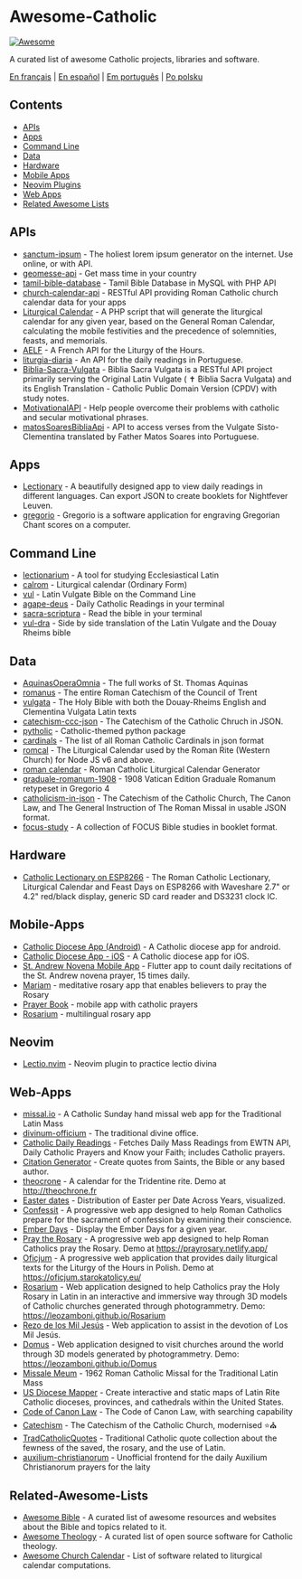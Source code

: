# Awesome-Catholic

[![Awesome](https://cdn.rawgit.com/sindresorhus/awesome/d7305f38d29fed78fa85652e3a63e154dd8e8829/media/badge.svg)](https://github.com/sindresorhus/awesome)

A curated list of awesome Catholic projects, libraries and software.

[En français](https://github.com/servusdei2018/awesome-catholic/blob/master/README.fr.md) | [En español](https://github.com/servusdei2018/awesome-catholic/blob/master/README.es.md) | [Em português](https://github.com/servusdei2018/awesome-catholic/blob/master/README.pt-br.md) | [Po polsku](https://github.com/servusdei2018/awesome-catholic/blob/master/README.pl-pl.md)

## Contents

  - [APIs](#apis)
  - [Apps](#apps)
  - [Command Line](#command-line)
  - [Data](#data)
  - [Hardware](#hardware)
  - [Mobile Apps](#mobile-apps)
  - [Neovim Plugins](#neovim)
  - [Web Apps](#web-apps)
  - [Related Awesome Lists](#related-awesome-lists)

## APIs

* [sanctum-ipsum](https://github.com/graysonhicks/sanctum-ipsum) - The holiest lorem ipsum generator on the internet. Use online, or with API.
* [geomesse-api](https://github.com/carpedeum-fr/geomesse-api) - Get mass time in your country
* [tamil-bible-database](https://github.com/jayarathina/Tamil-Bible-Database) - Tamil Bible Database in MySQL with PHP API
* [church-calendar-api](https://github.com/igneus/church-calendar-api) - RESTful API providing Roman Catholic church calendar data for your apps
* [Liturgical Calendar](https://github.com/Liturgical-Calendar/LiturgicalCalendarAPI) - A PHP script that will generate the liturgical calendar for any given year, based on the General Roman Calendar, calculating the mobile festivities and the precedence of solemnities, feasts, and memorials.
* [AELF](https://api.aelf.org/) - A French API for the Liturgy of the Hours.
* [liturgia-diaria](https://github.com/Dancrf/liturgia-diaria) - An API for the daily readings in Portuguese.
* [Biblia-Sacra-Vulgata](https://github.com/aseemsavio/Biblia-Sacra-Vulgata) - Biblia Sacra Vulgata is a RESTful API project primarily serving the Original Latin Vulgate ( ✝️ Biblia Sacra Vulgata) and its English Translation - Catholic Public Domain Version (CPDV) with study notes.
* [MotivationalAPI](https://github.com/GomezMig03/MotivationalAPI) - Help people overcome their problems with catholic and secular motivational phrases.
* [matosSoaresBibliaApi](https://github.com/devocionario/matosSoaresBibliaApi) - API to access verses from the Vulgate Sisto-Clementina translated by Father Matos Soares into Portuguese.

## Apps

* [Lectionary](https://github.com/Dev1an/Lectionary) - A beautifully designed app to view daily readings in different languages. Can export JSON to create booklets for Nightfever Leuven.
* [gregorio](https://github.com/gregorio-project/gregorio) - Gregorio is a software application for engraving Gregorian Chant scores on a computer.

## Command Line

* [lectionarium](https://github.com/davidrmcharles/lectionarium) - A tool for studying Ecclesiastical Latin
* [calrom](https://github.com/calendarium-romanum/calrom) - Liturgical calendar (Ordinary Form)
* [vul](https://github.com/LukeSmithxyz/vul) - Latin Vulgate Bible on the Command Line
* [agape-deus](https://github.com/ngorden/agape-deus) - Daily Catholic Readings in your terminal
* [sacra-scriptura](https://github.com/ngorden/sacra-scriptura) - Read the bible in your terminal
* [vul-dra](https://github.com/RaynardGerraldo/vul-dra/) - Side by side translation of the Latin Vulgate and the Douay Rheims bible

## Data

* [AquinasOperaOmnia](https://github.com/Geremia/AquinasOperaOmnia) - The full works of St. Thomas Aquinas
* [romanus](https://github.com/borderstech/romanus) - The entire Roman Catechism of the Council of Trent
* [vulgata](https://github.com/borderstech/vulgata) - The Holy Bible with both the Douay-Rheims English and Clementina Vulgata Latin texts
* [catechism-ccc-json](https://github.com/nossbigg/catechism-ccc-json) - The Catechism of the Catholic Chruch in JSON.
* [pytholic](https://github.com/Medromenax/pytholic) - Catholic-themed python package
* [cardinals](https://github.com/ChrisVo/cardinals) - The list of all Roman Catholic Cardinals in json format
* [romcal](https://github.com/romcal/romcal) - The Liturgical Calendar used by the Roman Rite (Western Church) for Node JS v6 and above.
* [roman calendar](https://github.com/jayarathina/Roman-Calendar) - Roman Catholic Liturgical Calendar Generator
* [graduale-romanum-1908](https://github.com/ahinkley/graduale-romanum-1908) - 1908 Vatican Edition Graduale Romanum retypeset in Gregorio 4
* [catholicism-in-json](https://github.com/aseemsavio/catholicism-in-json) - The Catechism of the Catholic Church, The Canon Law, and The General Instruction of The Roman Missal in usable JSON format.
* [focus-study](https://github.com/rvbcldud/focus-study) - A collection of FOCUS Bible studies in booklet format.

## Hardware

* [Catholic Lectionary on ESP8266](https://github.com/plishman/Catholic-Lectionary-on-ESP8266) - The Roman Catholic Lectionary, Liturgical Calendar and Feast Days on ESP8266 with Waveshare 2.7" or 4.2" red/black display, generic SD card reader and DS3231 clock IC.

## Mobile-Apps

* [Catholic Diocese App (Android)](https://github.com/geerlingguy/Catholic-Diocese-App-Android) - A Catholic diocese app for android.
* [Catholic Diocese App - iOS](https://github.com/geerlingguy/Catholic-Diocese-App-iOS) - A Catholic diocese app for iOS.
* [St. Andrew Novena Mobile App](https://github.com/mftruso/st-andrew-novena) - Flutter app to count daily recitations of the St. Andrew novena prayer, 15 times daily.
* [Mariam](https://github.com/aldrinzigmundv/mariam) - meditative rosary app that enables believers to pray the Rosary
* [Prayer Book](https://codeberg.org/jozo/prayer-book) - mobile app with catholic prayers
* [Rosarium](https://codeberg.org/Krixec/Rosarium) - multilingual rosary app

## Neovim

* [Lectio.nvim](https://github.com/ngorden/lectio.nvim) - Neovim plugin to practice lectio divina

## Web-Apps

* [missal.io](https://github.com/benyanke/missal.io) - A Catholic Sunday hand missal web app for the Traditional Latin Mass
* [divinum-officium](https://github.com/DivinumOfficium/divinum-officium) - The traditional divine office.
* [Catholic Daily Readings](https://github.com/tbaba007/ReactJs-Catholic-Daily-Readings-Integration-EWTN) - Fetches Daily Mass Readings from EWTN API, Daily Catholic Prayers and Know your Faith; includes Catholic prayers.
* [Citation Generator](https://github.com/matefs/Citation-Generator) - Create quotes from Saints, the Bible or any based author.
* [theocrone](https://github.com/paucazou/theochrone) - A calendar for the Tridentine rite. Demo at http://theochrone.fr
* [Easter dates](https://easter-dates.gavinr.com/) - Distribution of Easter per Date Across Years, visualized.
* [Confessit](https://github.com/kas-catholic/confessit-web) - A progressive web app designed to help Roman Catholics prepare for the sacrament of confession by examining their conscience.
* [Ember Days](https://github.com/saint-isidore-guild/ember-days) - Display the Ember Days for a given year.
* [Pray the Rosary](https://github.com/marchiartur/pray-the-rosary) - A progressive web app designed to help Roman Catholics pray the Rosary. Demo at https://prayrosary.netlify.app/
* [Oficjum](https://github.com/anna-wro/rkk) - A progressive web application that provides daily liturgical texts for the Liturgy of the Hours in Polish. Demo at https://oficjum.starokatolicy.eu/
* [Rosarium](https://github.com/leozamboni/Rosarium) - Web application designed to help Catholics pray the Holy Rosary in Latin in an interactive and immersive way through 3D models of Catholic churches generated through photogrammetry. Demo: https://leozamboni.github.io/Rosarium
* [Rezo de los Mil Jesús](https://github.com/emamut/rezo-mil-jesus) - Web application to assist in the devotion of Los Mil Jesús.
* [Domus](https://github.com/leozamboni/Domus) - Web application designed to visit churches around the world through 3D models generated by photogrammetry. Demo: https://leozamboni.github.io/Domus
* [Missale Meum](https://github.com/mmolenda/missalemeum) - 1962 Roman Catholic Missal for the Traditional Latin Mass
* [US Diocese Mapper](https://github.com/kburchfiel/us_diocese_mapper/) - Create interactive and static maps of Latin Rite Catholic dioceses, provinces, and cathedrals within the United States.
* [Code of Canon Law](https://github.com/shineministry/codeofcanonlaw) - The Code of Canon Law, with searching capability
* [Catechism](https://github.com/nossbigg/catechism) -  The Catechism of the Catholic Church, modernised ⭐️⛪️ 
* [TradCatholicQuotes](https://github.com/nonnobisdomine62/tradcathquotes) - Traditional Catholic quote collection about the fewness of the saved, the rosary, and the use of Latin. 
* [auxilium-christianorum](https://github.com/nonnobisdomine62/auxilium-christianorum-frontend) - Unofficial frontend for the daily Auxilium Christianorum prayers for the laity

## Related-Awesome-Lists

- [Awesome Bible](https://github.com/awesome-bible/awesome-bible.github.io) - A curated list of awesome resources and websites about the Bible and topics related to it.
- [Awesome Theology](https://github.com/historical-theology/awesome-theology) - A curated list of open source software for Catholic theology.
- [Awesome Church Calendar](https://github.com/calendarium-romanum/awesome-church-calendar) - List of software related to liturgical calendar computations.
